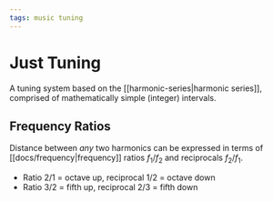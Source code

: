 ```yaml
---
tags: music tuning
---
```


# Just Tuning

A tuning system based on the [[harmonic-series|harmonic series]], comprised of mathematically simple (integer) intervals.

## Frequency Ratios

Distance between _any_ two harmonics can be expressed in terms of [[docs/frequency|frequency]] ratios $f_1/f_2$ and reciprocals $f_2/f_1$.

- Ratio 2/1 = octave up, reciprocal 1/2 = octave down
- Ratio 3/2 = fifth up, reciprocal 2/3 = fifth down
